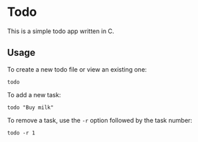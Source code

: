 Todo
====

This is a simple todo app written in C.

Usage
-----

To create a new todo file or view an existing one:

    todo

To add a new task:

    todo "Buy milk"

To remove a task, use the `-r` option followed by the task number:

    todo -r 1
